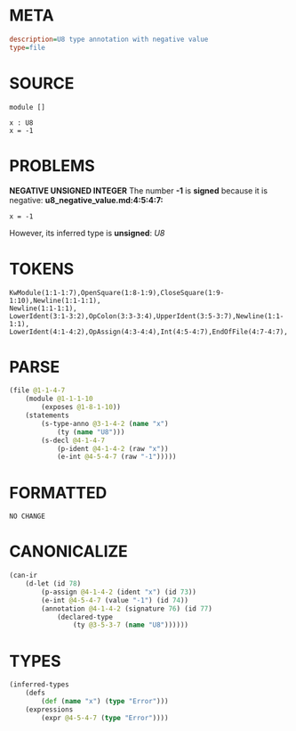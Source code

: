 # META
~~~ini
description=U8 type annotation with negative value
type=file
~~~
# SOURCE
~~~roc
module []

x : U8
x = -1
~~~
# PROBLEMS
**NEGATIVE UNSIGNED INTEGER**
The number **-1** is **signed** because it is negative:
**u8_negative_value.md:4:5:4:7:**
```roc
x = -1
```

However, its inferred type is **unsigned**:
    _U8_

# TOKENS
~~~zig
KwModule(1:1-1:7),OpenSquare(1:8-1:9),CloseSquare(1:9-1:10),Newline(1:1-1:1),
Newline(1:1-1:1),
LowerIdent(3:1-3:2),OpColon(3:3-3:4),UpperIdent(3:5-3:7),Newline(1:1-1:1),
LowerIdent(4:1-4:2),OpAssign(4:3-4:4),Int(4:5-4:7),EndOfFile(4:7-4:7),
~~~
# PARSE
~~~clojure
(file @1-1-4-7
	(module @1-1-1-10
		(exposes @1-8-1-10))
	(statements
		(s-type-anno @3-1-4-2 (name "x")
			(ty (name "U8")))
		(s-decl @4-1-4-7
			(p-ident @4-1-4-2 (raw "x"))
			(e-int @4-5-4-7 (raw "-1")))))
~~~
# FORMATTED
~~~roc
NO CHANGE
~~~
# CANONICALIZE
~~~clojure
(can-ir
	(d-let (id 78)
		(p-assign @4-1-4-2 (ident "x") (id 73))
		(e-int @4-5-4-7 (value "-1") (id 74))
		(annotation @4-1-4-2 (signature 76) (id 77)
			(declared-type
				(ty @3-5-3-7 (name "U8"))))))
~~~
# TYPES
~~~clojure
(inferred-types
	(defs
		(def (name "x") (type "Error")))
	(expressions
		(expr @4-5-4-7 (type "Error"))))
~~~